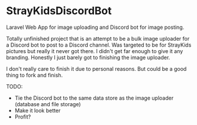 # StrayKidsDiscordBot

Laravel Web App for image uploading and Discord bot for image posting.

Totally unfinished project that is an attempt to be a bulk image uploader for a Discord bot to post to a Discord channel. Was targeted to be for StrayKids pictures but really it never got there. I didn't get far enough to give it any branding. Honestly I just barely got to finishing the image uploader.

I don't really care to finish it due to personal reasons. But could be a good thing to fork and finish.

TODO:
 - Tie the Discord bot to the same data store as the image uploader (database and file storage)
 - Make it look better
 - Profit?
